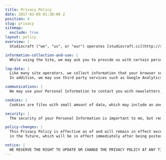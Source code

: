 ```yaml
---
title: Privacy Policy
date: 2017-03-09 01:30:00 Z
position: 4
slug: privacy
sitemap:
  exclude: true
layout: policy
overview: |
  Studiocraft ("we", "us", or "our") operates [studiocraft.cc](http://studiocraft.cc/ "Studiocraft") (the "Site"). This page informs you of my policies regarding the collection, use and disclosure of Personal Information we receive from users of the Site.

information-collection-and-use: |
  While using the Site, we may ask you to provide us with certain personally identifiable information that can be used to contact or identify you. Personally identifiable information may include, but is not limited to your name, email, or phone number ("Personal Information").

log-data: |
  Like many site operators, we collect information that your browser sends whenever you visit the Site ("Log Data"). This Log Data may include information such as your computer's Internet Protocol ("IP") address, browser type, browser version, the pages of our Site that you visit, the time and date of your visit, the time spent on those pages and other statistics.
  In addition, we may use third party services such as Google Analytics that collect, monitor and analyze this Log Data.

communications: |
  We may use your Personal Information to contact you with newsletters, marketing or promotional materials and other information.

cookies: |
  Cookies are files with small amount of data, which may include an anonymous unique identifier. Cookies are sent to your browser from a web site and stored on your computer''s hard drive. Like many sites, we use "cookies" to collect information. You can instruct your browser to refuse all cookies or to indicate when a cookie is being sent. If you do not accept cookies, you will still be able to use all portions of the Site.

security: |
  The security of your Personal Information is important to me, but remember that no method of transmission over the Internet, or method of electronic storage, is 100% secure. While we strive to use commercially acceptable means to protect your Personal Information, we cannot guarantee its absolute security.

policy-changes: |
  This Privacy Policy is effective as of and will remain in effect except with respect to any changes in its provisions
  in the future, which will be in effect immediately after being posted on this page.

notice: |
  WE RESERVE THE RIGHT TO UPDATE OR CHANGE THE PRIVACY POLICY AT ANY TIME AND YOU SHOULD CHECK THIS PRIVACY POLICY PERIODICALLY. YOUR CONTINUED USE OF THE SERVICE AFTER I POST ANY MODIFICATIONS TO THE PRIVACY POLICY ON THIS PAGE WILL CONSTITUTE YOUR ACKNOWLEDGMENT OF THE MODIFICATIONS AND YOUR CONSENT TO ABIDE AND BE BOUND BY THE MODIFIED PRIVACY POLICY. IF I MAKE ANY MATERIAL CHANGES TO THIS PRIVACY POLICY, I WILL NOTIFY YOU EITHER THROUGH THE EMAIL ADDRESS YOU HAVE PROVIDED ME, OR BY PLACING A PROMINENT NOTICE ON THE WEBSITE.'
---
```

